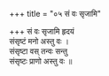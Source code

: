 +++
title = "०५ सं वः सृजामि"

+++
सं वः सृजामि हृदयं  
संसृष्टं मनो अस्तु वः ।  
संसृष्टा वस् तन्वः सन्तु  
संसृष्टः प्राणो अस्तु वः ॥